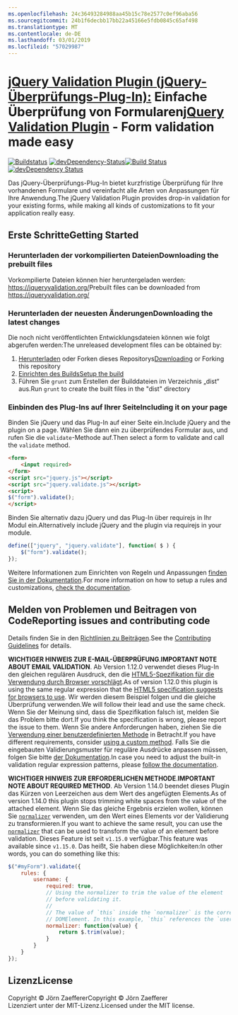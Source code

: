 ```yaml
---
ms.openlocfilehash: 24c36493284988aa45b15c78e2577c0ef96aba56
ms.sourcegitcommit: 24b1f6decbb17bb22a45166e5fdb0845c65af498
ms.translationtype: MT
ms.contentlocale: de-DE
ms.lasthandoff: 03/01/2019
ms.locfileid: "57029987"
---
```

<a name="jquery-validation-pluginhttpsjqueryvalidationorg---form-validation-made-easy"></a><span data-ttu-id="2a364-101">[jQuery Validation Plugin (jQuery-Überprüfungs-Plug-In):](https://jqueryvalidation.org/) Einfache Überprüfung von Formularen</span><span class="sxs-lookup"><span data-stu-id="2a364-101">[jQuery Validation Plugin](https://jqueryvalidation.org/) - Form validation made easy</span></span>
================================

<span data-ttu-id="2a364-102">[![Buildstatus](https://secure.travis-ci.org/jquery-validation/jquery-validation.svg)](https://travis-ci.org/jquery-validation/jquery-validation)
[![devDependency-Status](https://david-dm.org/jquery-validation/jquery-validation/dev-status.svg?theme=shields.io)](https://david-dm.org/jquery-validation/jquery-validation#info=devDependencies)</span><span class="sxs-lookup"><span data-stu-id="2a364-102">[![Build Status](https://secure.travis-ci.org/jquery-validation/jquery-validation.svg)](https://travis-ci.org/jquery-validation/jquery-validation)
[![devDependency Status](https://david-dm.org/jquery-validation/jquery-validation/dev-status.svg?theme=shields.io)](https://david-dm.org/jquery-validation/jquery-validation#info=devDependencies)</span></span>

<span data-ttu-id="2a364-103">Das jQuery-Überprüfungs-Plug-In bietet kurzfristige Überprüfung für Ihre vorhandenen Formulare und vereinfacht alle Arten von Anpassungen für Ihre Anwendung.</span><span class="sxs-lookup"><span data-stu-id="2a364-103">The jQuery Validation Plugin provides drop-in validation for your existing forms, while making all kinds of customizations to fit your application really easy.</span></span>

## <a name="getting-started"></a><span data-ttu-id="2a364-104">Erste Schritte</span><span class="sxs-lookup"><span data-stu-id="2a364-104">Getting Started</span></span>

### <a name="downloading-the-prebuilt-files"></a><span data-ttu-id="2a364-105">Herunterladen der vorkompilierten Dateien</span><span class="sxs-lookup"><span data-stu-id="2a364-105">Downloading the prebuilt files</span></span>

<span data-ttu-id="2a364-106">Vorkompilierte Dateien können hier heruntergeladen werden: https://jqueryvalidation.org/</span><span class="sxs-lookup"><span data-stu-id="2a364-106">Prebuilt files can be downloaded from https://jqueryvalidation.org/</span></span>

### <a name="downloading-the-latest-changes"></a><span data-ttu-id="2a364-107">Herunterladen der neuesten Änderungen</span><span class="sxs-lookup"><span data-stu-id="2a364-107">Downloading the latest changes</span></span>

<span data-ttu-id="2a364-108">Die noch nicht veröffentlichten Entwicklungsdateien können wie folgt abgerufen werden:</span><span class="sxs-lookup"><span data-stu-id="2a364-108">The unreleased development files can be obtained by:</span></span>

 1. <span data-ttu-id="2a364-109">[Herunterladen](https://github.com/jquery-validation/jquery-validation/archive/master.zip) oder Forken dieses Repositorys</span><span class="sxs-lookup"><span data-stu-id="2a364-109">[Downloading](https://github.com/jquery-validation/jquery-validation/archive/master.zip) or Forking this repository</span></span>
 2. [<span data-ttu-id="2a364-110">Einrichten des Builds</span><span class="sxs-lookup"><span data-stu-id="2a364-110">Setup the build</span></span>](CONTRIBUTING.md#build-setup)
 3. <span data-ttu-id="2a364-111">Führen Sie `grunt` zum Erstellen der Builddateien im Verzeichnis „dist“ aus.</span><span class="sxs-lookup"><span data-stu-id="2a364-111">Run `grunt` to create the built files in the "dist" directory</span></span>

### <a name="including-it-on-your-page"></a><span data-ttu-id="2a364-112">Einbinden des Plug-Ins auf Ihrer Seite</span><span class="sxs-lookup"><span data-stu-id="2a364-112">Including it on your page</span></span>

<span data-ttu-id="2a364-113">Binden Sie jQuery und das Plug-In auf einer Seite ein.</span><span class="sxs-lookup"><span data-stu-id="2a364-113">Include jQuery and the plugin on a page.</span></span> <span data-ttu-id="2a364-114">Wählen Sie dann ein zu überprüfendes Formular aus, und rufen Sie die `validate`-Methode auf.</span><span class="sxs-lookup"><span data-stu-id="2a364-114">Then select a form to validate and call the `validate` method.</span></span>

```html
<form>
    <input required>
</form>
<script src="jquery.js"></script>
<script src="jquery.validate.js"></script>
<script>
$("form").validate();
</script>
```

<span data-ttu-id="2a364-115">Binden Sie alternativ dazu jQuery und das Plug-In über requirejs in Ihr Modul ein.</span><span class="sxs-lookup"><span data-stu-id="2a364-115">Alternatively include jQuery and the plugin via requirejs in your module.</span></span>

```js
define(["jquery", "jquery.validate"], function( $ ) {
    $("form").validate();
});
```

<span data-ttu-id="2a364-116">Weitere Informationen zum Einrichten von Regeln und Anpassungen [finden Sie in der Dokumentation](https://jqueryvalidation.org/documentation/).</span><span class="sxs-lookup"><span data-stu-id="2a364-116">For more information on how to setup a rules and customizations, [check the documentation](https://jqueryvalidation.org/documentation/).</span></span>

## <a name="reporting-issues-and-contributing-code"></a><span data-ttu-id="2a364-117">Melden von Problemen und Beitragen von Code</span><span class="sxs-lookup"><span data-stu-id="2a364-117">Reporting issues and contributing code</span></span>

<span data-ttu-id="2a364-118">Details finden Sie in den [Richtlinien zu Beiträgen](CONTRIBUTING.md).</span><span class="sxs-lookup"><span data-stu-id="2a364-118">See the [Contributing Guidelines](CONTRIBUTING.md) for details.</span></span>

<span data-ttu-id="2a364-119">**WICHTIGER HINWEIS ZUR E-MAIL-ÜBERPRÜFUNG**.</span><span class="sxs-lookup"><span data-stu-id="2a364-119">**IMPORTANT NOTE ABOUT EMAIL VALIDATION**.</span></span> <span data-ttu-id="2a364-120">Ab Version 1.12.0 verwendet dieses Plug-In den gleichen regulären Ausdruck, den die [HTML5-Spezifikation für die Verwendung durch Browser vorschlägt](https://html.spec.whatwg.org/multipage/forms.html#valid-e-mail-address).</span><span class="sxs-lookup"><span data-stu-id="2a364-120">As of version 1.12.0 this plugin is using the same regular expression that the [HTML5 specification suggests for browsers to use](https://html.spec.whatwg.org/multipage/forms.html#valid-e-mail-address).</span></span> <span data-ttu-id="2a364-121">Wir werden diesem Beispiel folgen und die gleiche Überprüfung verwenden.</span><span class="sxs-lookup"><span data-stu-id="2a364-121">We will follow their lead and use the same check.</span></span> <span data-ttu-id="2a364-122">Wenn Sie der Meinung sind, dass die Spezifikation falsch ist, melden Sie das Problem bitte dort.</span><span class="sxs-lookup"><span data-stu-id="2a364-122">If you think the specification is wrong, please report the issue to them.</span></span> <span data-ttu-id="2a364-123">Wenn Sie andere Anforderungen haben, ziehen Sie die [Verwendung einer benutzerdefinierten Methode](https://jqueryvalidation.org/jQuery.validator.addMethod/) in Betracht.</span><span class="sxs-lookup"><span data-stu-id="2a364-123">If you have different requirements, consider [using a custom method](https://jqueryvalidation.org/jQuery.validator.addMethod/).</span></span>
<span data-ttu-id="2a364-124">Falls Sie die eingebauten Validierungsmuster für reguläre Ausdrücke anpassen müssen, folgen Sie bitte [ der Dokumentation](https://jqueryvalidation.org/jQuery.validator.methods/).</span><span class="sxs-lookup"><span data-stu-id="2a364-124">In case you need to adjust the built-in validation regular expression patterns, please [follow the documentation](https://jqueryvalidation.org/jQuery.validator.methods/).</span></span>

<span data-ttu-id="2a364-125">**WICHTIGER HINWEIS ZUR ERFORDERLICHEN METHODE**.</span><span class="sxs-lookup"><span data-stu-id="2a364-125">**IMPORTANT NOTE ABOUT REQUIRED METHOD**.</span></span> <span data-ttu-id="2a364-126">Ab Version 1.14.0 beendet dieses Plugin das Kürzen von Leerzeichen aus dem Wert des angefügten Elements.</span><span class="sxs-lookup"><span data-stu-id="2a364-126">As of version 1.14.0 this plugin stops trimming white spaces from the value of the attached element.</span></span> <span data-ttu-id="2a364-127">Wenn Sie das gleiche Ergebnis erzielen wollen, können Sie [`normalizer`](https://jqueryvalidation.org/normalizer/) verwenden, um den Wert eines Elements vor der Validierung zu transformieren.</span><span class="sxs-lookup"><span data-stu-id="2a364-127">If you want to achieve the same result, you can use the [`normalizer`](https://jqueryvalidation.org/normalizer/) that can be used to transform the value of an element before validation.</span></span> <span data-ttu-id="2a364-128">Dieses Feature ist seit `v1.15.0` verfügbar.</span><span class="sxs-lookup"><span data-stu-id="2a364-128">This feature was available since `v1.15.0`.</span></span> <span data-ttu-id="2a364-129">Das heißt, Sie haben diese Möglichkeiten:</span><span class="sxs-lookup"><span data-stu-id="2a364-129">In other words, you can do something like this:</span></span>
``` js
$("#myForm").validate({
    rules: {
        username: {
            required: true,
            // Using the normalizer to trim the value of the element
            // before validating it.
            //
            // The value of `this` inside the `normalizer` is the corresponding
            // DOMElement. In this example, `this` references the `username` element.
            normalizer: function(value) {
                return $.trim(value);
            }
        }
    }
});
```

## <a name="license"></a><span data-ttu-id="2a364-130">Lizenz</span><span class="sxs-lookup"><span data-stu-id="2a364-130">License</span></span>
<span data-ttu-id="2a364-131">Copyright &copy; Jörn Zaefferer</span><span class="sxs-lookup"><span data-stu-id="2a364-131">Copyright &copy; Jörn Zaefferer</span></span><br>
<span data-ttu-id="2a364-132">Lizenziert unter der MIT-Lizenz.</span><span class="sxs-lookup"><span data-stu-id="2a364-132">Licensed under the MIT license.</span></span>
